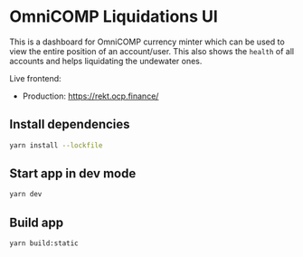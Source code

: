 # OmniCOMP Liquidations UI

This is a dashboard for OmniCOMP currency minter which can be used to view the entire position of an account/user.
This also shows the `health` of all accounts and helps liquidating the undewater ones.

Live frontend:

- Production: https://rekt.ocp.finance/

## Install dependencies

```bash
yarn install --lockfile
```

## Start app in dev mode

```bash
yarn dev
```

## Build app

```bash
yarn build:static
```
